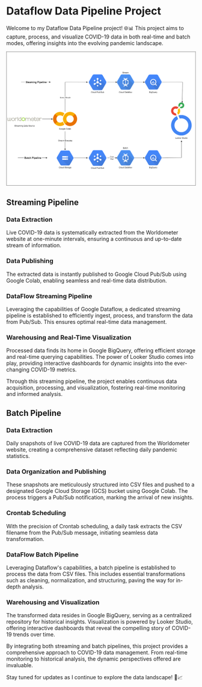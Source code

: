 # Dataflow Data Pipeline Project

Welcome to my Dataflow Data Pipeline project! 🌐📊 This project aims to capture, process, and visualize COVID-19 data in both real-time and batch modes, offering insights into the evolving pandemic landscape.

![Dataflow](Dataflow.png)

## Streaming Pipeline

### Data Extraction
Live COVID-19 data is systematically extracted from the Worldometer website at one-minute intervals, ensuring a continuous and up-to-date stream of information.

### Data Publishing
The extracted data is instantly published to Google Cloud Pub/Sub using Google Colab, enabling seamless and real-time data distribution.

### DataFlow Streaming Pipeline
Leveraging the capabilities of Google Dataflow, a dedicated streaming pipeline is established to efficiently ingest, process, and transform the data from Pub/Sub. This ensures optimal real-time data management.

### Warehousing and Real-Time Visualization
Processed data finds its home in Google BigQuery, offering efficient storage and real-time querying capabilities. The power of Looker Studio comes into play, providing interactive dashboards for dynamic insights into the ever-changing COVID-19 metrics.

Through this streaming pipeline, the project enables continuous data acquisition, processing, and visualization, fostering real-time monitoring and informed analysis.

## Batch Pipeline

### Data Extraction
Daily snapshots of live COVID-19 data are captured from the Worldometer website, creating a comprehensive dataset reflecting daily pandemic statistics.

### Data Organization and Publishing
These snapshots are meticulously structured into CSV files and pushed to a designated Google Cloud Storage (GCS) bucket using Google Colab. The process triggers a Pub/Sub notification, marking the arrival of new insights.

### Crontab Scheduling
With the precision of Crontab scheduling, a daily task extracts the CSV filename from the Pub/Sub message, initiating seamless data transformation.

### DataFlow Batch Pipeline
Leveraging Dataflow's capabilities, a batch pipeline is established to process the data from CSV files. This includes essential transformations such as cleaning, normalization, and structuring, paving the way for in-depth analysis.

### Warehousing and Visualization
The transformed data resides in Google BigQuery, serving as a centralized repository for historical insights. Visualization is powered by Looker Studio, offering interactive dashboards that reveal the compelling story of COVID-19 trends over time.

By integrating both streaming and batch pipelines, this project provides a comprehensive approach to COVID-19 data management. From real-time monitoring to historical analysis, the dynamic perspectives offered are invaluable.

Stay tuned for updates as I continue to explore the data landscape! 🌟📈
